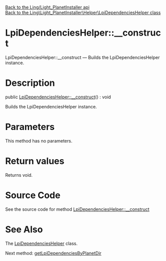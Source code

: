 [Back to the Ling/Light_PlanetInstaller api](https://github.com/lingtalfi/Light_PlanetInstaller/blob/master/doc/api/Ling/Light_PlanetInstaller.md)<br>
[Back to the Ling\Light_PlanetInstaller\Helper\LpiDependenciesHelper class](https://github.com/lingtalfi/Light_PlanetInstaller/blob/master/doc/api/Ling/Light_PlanetInstaller/Helper/LpiDependenciesHelper.md)


LpiDependenciesHelper::__construct
================



LpiDependenciesHelper::__construct — Builds the LpiDependenciesHelper instance.




Description
================


public [LpiDependenciesHelper::__construct](https://github.com/lingtalfi/Light_PlanetInstaller/blob/master/doc/api/Ling/Light_PlanetInstaller/Helper/LpiDependenciesHelper/__construct.md)() : void




Builds the LpiDependenciesHelper instance.




Parameters
================

This method has no parameters.


Return values
================

Returns void.








Source Code
===========
See the source code for method [LpiDependenciesHelper::__construct](https://github.com/lingtalfi/Light_PlanetInstaller/blob/master/Helper/LpiDependenciesHelper.php#L27-L30)


See Also
================

The [LpiDependenciesHelper](https://github.com/lingtalfi/Light_PlanetInstaller/blob/master/doc/api/Ling/Light_PlanetInstaller/Helper/LpiDependenciesHelper.md) class.

Next method: [getLpiDependenciesByPlanetDir](https://github.com/lingtalfi/Light_PlanetInstaller/blob/master/doc/api/Ling/Light_PlanetInstaller/Helper/LpiDependenciesHelper/getLpiDependenciesByPlanetDir.md)<br>

